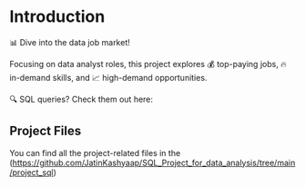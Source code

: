 # Introduction  

📊 Dive into the data job market!  

Focusing on data analyst roles, this project explores 💰 top-paying jobs, 🔥 in-demand skills, and 📈 high-demand opportunities.  

🔍 SQL queries? Check them out here:  

## Project Files  

You can find all the project-related files in the (https://github.com/JatinKashyaap/SQL_Project_for_data_analysis/tree/main/project_sql)



 
 
